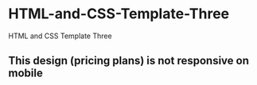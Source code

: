 # HTML-and-CSS-Template-Three
HTML and CSS Template Three
## This design (pricing plans) is not responsive on mobile 
